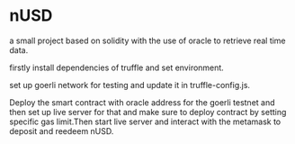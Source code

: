 
# nUSD
a small project based on solidity with the use of oracle to retrieve real time data.

firstly install dependencies of truffle and set environment.


set up goerli network for testing and update it in truffle-config.js.


Deploy the smart contract with oracle address for the goerli testnet and then set up live server for that and make sure to deploy contract by setting specific gas limit.Then start live server and interact with the metamask to deposit and reedeem nUSD.
